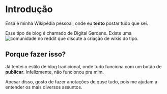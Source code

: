# Introdução

Essa é minha Wikipédia pessoal, onde eu **tento** postar tudo que sei.

Esse tipo de blog é chamado de Digital Gardens. Existe uma ![comunidade no reddit](https://www.reddit.com/r/DigitalGardens/) que discute a criação de wikis do tipo.

## Porque fazer isso?

Já tentei o estilo de blog tradicional, onde tudo funciona com um botão de **publicar**. Infelizmente, não funcionou pra mim.

Apesar disso, gosto de fazer anotações de quse tudo, pois me ajudam a entender os mais diversos assuntos.